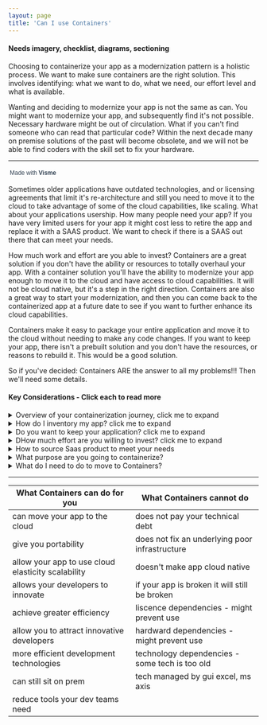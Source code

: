 ```yaml
---
layout: page
title: 'Can I use Containers'
---
```


#### Needs imagery, checklist, diagrams, sectioning 

Choosing to containerize your app as a modernization pattern is a holistic process. We want to make sure containers are the right solution. This involves identifying: what we want to do, what we need, our effort level and what is available. 

Wanting and deciding to modernize your app is not the same as can. You might want to modernize your app, and subsequently find it's not possible. Necessary hardware might be out of circulation. What if you can't find someone who can read that particular code? Within the next decade many on premise solutions of the past will become obsolete, and we will not be able to find coders with the skill set to fix your hardware. 

<hr />
<script src="//my.visme.co/visme-embed.js"></script><div class="visme_d" data-url="01yz0nd1-untitled-project" data-w="800" data-h="400" data-domain="my"></div><p style="width:142px !important;border-radius:3px !important;padding:3px !important;font-size:12px !important;font-family:Arial, sans-serif !important;color:#314152 !important;white-space:nowrap !important">Made with <a href="https://www.visme.co/?vc=Made-With-Visme&amp;utm_medium=Embed" target="_blank" rel="noreferrer" style="font-weight:600 !important;text-decoration:none !important;font-size:12px !important;font-family:Arial, sans-serif !important;color:#314152 !important;white-space:nowrap !important">Visme</a></p>

Sometimes older applications have outdated technologies, and or licensing agreements that limit it's re-architecture and still you need to move it to the cloud to take advantage of some of the cloud capabilities, like scaling. What about your applications usership. How many people need your app?  If you have very limited users for your app it might cost less to retire the app and replace it with a SAAS product. We want to check if there is a SAAS out there that can meet your needs.  

How much work and effort are you able to invest? Containers are a great solution if you don't have the ability or resources to totally overhaul your app. With a container solution you'll have the ability to modernize your app enough to move it to the cloud and have access to cloud capabilities. It will not be cloud native, but it's a step in the right direction. Containers are also a great way to start your modernization, and then you can come back to the containerized app at a future date to see if you want to further enhance its cloud capabilities.  

Containers make it easy to package your entire application and move it to the cloud without needing to make any code changes. If you want to keep your app, there isn't a prebuilt solution and you don't have the resources, or reasons to rebuild it. This would be a good solution.  

So if you've decided: Containers ARE the answer to all my problems!!! Then we'll need some details. 

#### Key Considerations - Click each to read more
<details>
  <summary markdown="span">Overview of your containerization journey, click me to expand</summary>
<p>
This is where I can create and put a user journey
</p>
</details>

<details>
  <summary markdown="span">How do I inventory my app? click me to expand</summary>
<p>
[add checklist of items]</p>
</details>

<details>
  <summary markdown="span">Do you want to keep your application? click me to expand</summary>
<p>
Figure out something</p>
</details>

<details>
  <summary markdown="span">DHow much effort are you willing to invest? click me to expand</summary>
<p>
Figure out something</p>
</details>

<details>
  <summary markdown="span">How to source Saas product to meet your needs</summary>
<p>
Figure out something</p>
</details>

<details>
  <summary markdown="span">What purpose are you going to containerize?</summary>
<p>
[have to, jumpstart, temp solution]</p>
</details>

<details>
  <summary markdown="span">What do I need to do to move to Containers? </summary>
<p>
[checklist of next steps]</p>
</details>



- - -

| What Containers can do for you    | What Containers cannot do |
| ---------------------------------- | -------------------------- |
|  can move your app to the cloud              | does not pay your technical debt  |
|  give you portability                        | does not fix an underlying poor infrastructure |
|  allow your app to use cloud elasticity scalability | doesn't make app cloud native |
|  allows your developers to innovate          | if your app is broken it will still be broken |
|  achieve greater efficiency                  | liscence dependencies - might prevent use |
|  allow you to attract innovative developers  | hardward dependencies - might prevent use |
|  more efficient development technologies     | technology dependencies - some tech is too old |
|  can still sit on prem                       | tech managed by gui excel, ms axis |
|  reduce tools your dev teams need            |        |



